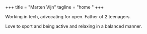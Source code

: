 +++
title = "Marten Vijn"
tagline = "home "
+++


Working in tech, advocating for open. Father of 2 teenagers.

Love to sport and being active and relaxing in a
balanced manner.




